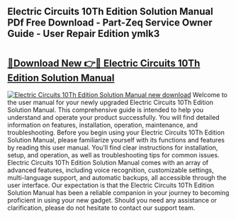 ## Electric Circuits 10Th Edition Solution Manual PDf Free Download - Part-Zeq Service Owner Guide - User Repair Edition ymIk3

# <h2><a href="http://bc16728.oget.top/?id=Electric+Circuits+10Th+Edition+Solution+Manual">🔗Download New 👉🔴 Electric Circuits 10Th Edition Solution Manual</a></h2>

[![Electric Circuits 10Th Edition Solution Manual new download](https://i.imgur.com/5g1atiW.png)](http://bc16728.oget.top/?id=Electric+Circuits+10Th+Edition+Solution+Manual)
Welcome to the user manual for your newly upgraded Electric Circuits 10Th Edition Solution Manual. This comprehensive guide is intended to help you understand and operate your product successfully. You will find detailed information on features, installation, operation, maintenance, and troubleshooting. Before you begin using your Electric Circuits 10Th Edition Solution Manual, please familiarize yourself with its functions and features by reading this user manual. You'll find clear instructions for installation, setup, and operation, as well as troubleshooting tips for common issues. Electric Circuits 10Th Edition Solution Manual comes with an array of advanced features, including voice recognition, customizable settings, multi-language support, and automatic backups, all accessible through the user interface. Our expectation is that the Electric Circuits 10Th Edition Solution Manual has been a reliable companion in your journey to becoming proficient in using your new gadget. Should you need any assistance or clarification, please do not hesitate to contact our support team.
